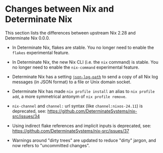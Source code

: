 # Changes between Nix and Determinate Nix

This section lists the differences between upstream Nix 2.28 and Determinate Nix 0.0.0.<!-- differences -->

* In Determinate Nix, flakes are stable. You no longer need to enable the `flakes` experimental feature.

* In Determinate Nix, the new Nix CLI (i.e. the `nix` command) is stable. You no longer need to enable the `nix-command` experimental feature.

* Determinate Nix has a setting [`json-log-path`](@docroot@/command-ref/conf-file.md#conf-json-log-path) to send a copy of all Nix log messages (in JSON format) to a file or Unix domain socket.

* Determinate Nix has made `nix profile install` an alias to `nix profile add`, a more symmetrical antonym of `nix profile remove`.

* `nix-channel` and `channel:` url syntax (like `channel:nixos-24.11`) is deprecated, see: https://github.com/DeterminateSystems/nix-src/issues/34

* Using indirect flake references and implicit inputs is deprecated, see: https://github.com/DeterminateSystems/nix-src/issues/37

* Warnings around "dirty trees" are updated to reduce "dirty" jargon, and now refers to "uncommitted changes".

<!-- Determinate Nix version 0.0.0 -->
